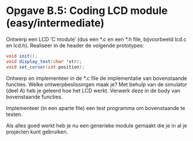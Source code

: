# Opgave B.5: Coding LCD module (easy/intermediate)

Ontwerp een LCD ‘C module’ (dus een *.c en een *.h file, bijvoorbeeld lcd.c en lcd.h). 
Realiseer in de header de volgende prototypes:
```java
void init();
void display_text(char *str);
void set_cursor(int position);
```

Ontwerp en implementeer in de *.c file de implementatie van bovenstaande functies. 
Welke ontwerpbeslissingen maak je? Met behulp van de simulator (deel A) heb je geleerd hoe het LCD werkt. 
Verwerk deze in de body van bovenstaande functies.

Implementeer (in een aparte file) een test programma om bovenstaande te testen.

Als alles goed werkt heb je nu een generieke module gemaakt die je in al je projecten kunt gebruiken.